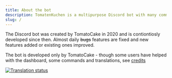 ```yaml
---
title: About the bot
description: TomatenKuchen is a multipurpose Discord bot with many common and innovative features for your server. Tells you about the bot
slug: /
---
```


The Discord bot was created by TomatoCake in 2020 and is contiontiosly developed since then. Almost daily ~~bugs~~ features are fixed and new features added or existing ones improved.

The bot is developed only by TomatoCake - though some users have helped with the dashboard, some commands and translations, see [credits](https://tomatenkuchen.eu/credits/)

[![Translation status](https://translate.tomatenkuchen.eu/widgets/tomatenkuchen/-/287x66-grey.png)](https://translate.tomatenkuchen.eu/engage/tomatenkuchen/)
